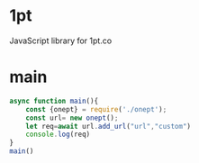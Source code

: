 # 1pt
JavaScript library for 1pt.co
# main
```js
async function main(){
    const {onept} = require('./onept');
    const url= new onept();
    let req=await url.add_url("url","custom")
    console.log(req)
}
main()
```
